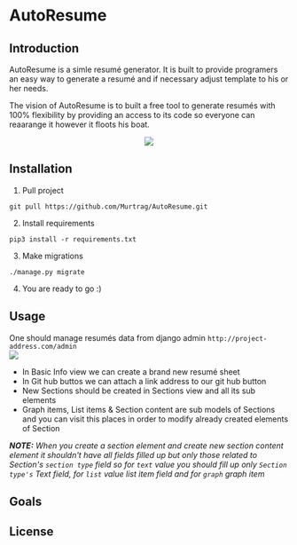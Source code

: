# AutoResume
## Introduction
AutoResume is a simle resumé generator. It is built to provide programers an easy way to generate a resumé and if necessary adjust template to his or her needs.

The vision of AutoResume is to built a free tool to generate resumés with 100% flexibility by providing an access to its code
so everyone can reaarange it however it floots his boat.
<p align="center">
    <img src="https://i.imgur.com/TBKzjAS.png"/>
</p>

## Installation
1. Pull project
```
git pull https://github.com/Murtrag/AutoResume.git
```
2. Install requirements
```
pip3 install -r requirements.txt
```
3. Make migrations
```
./manage.py migrate
```
4. You are ready to go :)
## Usage
One should manage resumés data from django admin `http://project-address.com/admin`
<br />
<img src="https://imgur.com/nVvadIj.png"/>
<br />
* In Basic Info view we can create a brand new resumé sheet
* In Git hub buttos we can attach a link address to our git hub button
* New Sections should be created in Sections view and all its sub elements
* Graph items, List items & Section content are sub models of Sections and you can visit this places in order to modify already created elements of Section

*__NOTE:__ When you create a section element and create new section content element it shouldn't have all fields filled up but only those related to Section's `section type` field
so for `text` value you should fill up only `Section type's` Text field, for `list` value list item field and for `graph` graph item*

## Goals
## License
